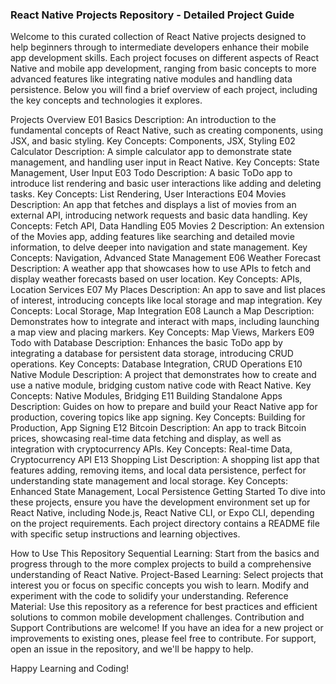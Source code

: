 ### React Native Projects Repository - Detailed Project Guide

Welcome to this curated collection of React Native projects designed to help beginners through to intermediate developers enhance their mobile app development skills. Each project focuses on different aspects of React Native and mobile app development, ranging from basic concepts to more advanced features like integrating native modules and handling data persistence. Below you will find a brief overview of each project, including the key concepts and technologies it explores.

Projects Overview
E01 Basics
Description: An introduction to the fundamental concepts of React Native, such as creating components, using JSX, and basic styling.
Key Concepts: Components, JSX, Styling
E02 Calculator
Description: A simple calculator app to demonstrate state management, and handling user input in React Native.
Key Concepts: State Management, User Input
E03 Todo
Description: A basic ToDo app to introduce list rendering and basic user interactions like adding and deleting tasks.
Key Concepts: List Rendering, User Interactions
E04 Movies
Description: An app that fetches and displays a list of movies from an external API, introducing network requests and basic data handling.
Key Concepts: Fetch API, Data Handling
E05 Movies 2
Description: An extension of the Movies app, adding features like searching and detailed movie information, to delve deeper into navigation and state management.
Key Concepts: Navigation, Advanced State Management
E06 Weather Forecast
Description: A weather app that showcases how to use APIs to fetch and display weather forecasts based on user location.
Key Concepts: APIs, Location Services
E07 My Places
Description: An app to save and list places of interest, introducing concepts like local storage and map integration.
Key Concepts: Local Storage, Map Integration
E08 Launch a Map
Description: Demonstrates how to integrate and interact with maps, including launching a map view and placing markers.
Key Concepts: Map Views, Markers
E09 Todo with Database
Description: Enhances the basic ToDo app by integrating a database for persistent data storage, introducing CRUD operations.
Key Concepts: Database Integration, CRUD Operations
E10 Native Module
Description: A project that demonstrates how to create and use a native module, bridging custom native code with React Native.
Key Concepts: Native Modules, Bridging
E11 Building Standalone Apps
Description: Guides on how to prepare and build your React Native app for production, covering topics like app signing.
Key Concepts: Building for Production, App Signing
E12 Bitcoin
Description: An app to track Bitcoin prices, showcasing real-time data fetching and display, as well as integration with cryptocurrency APIs.
Key Concepts: Real-time Data, Cryptocurrency API
E13 Shopping List
Description: A shopping list app that features adding, removing items, and local data persistence, perfect for understanding state management and local storage.
Key Concepts: Enhanced State Management, Local Persistence
Getting Started
To dive into these projects, ensure you have the development environment set up for React Native, including Node.js, React Native CLI, or Expo CLI, depending on the project requirements. Each project directory contains a README file with specific setup instructions and learning objectives.

How to Use This Repository
Sequential Learning: Start from the basics and progress through to the more complex projects to build a comprehensive understanding of React Native.
Project-Based Learning: Select projects that interest you or focus on specific concepts you wish to learn. Modify and experiment with the code to solidify your understanding.
Reference Material: Use this repository as a reference for best practices and efficient solutions to common mobile development challenges.
Contribution and Support
Contributions are welcome! If you have an idea for a new project or improvements to existing ones, please feel free to contribute. For support, open an issue in the repository, and we'll be happy to help.

Happy Learning and Coding!
